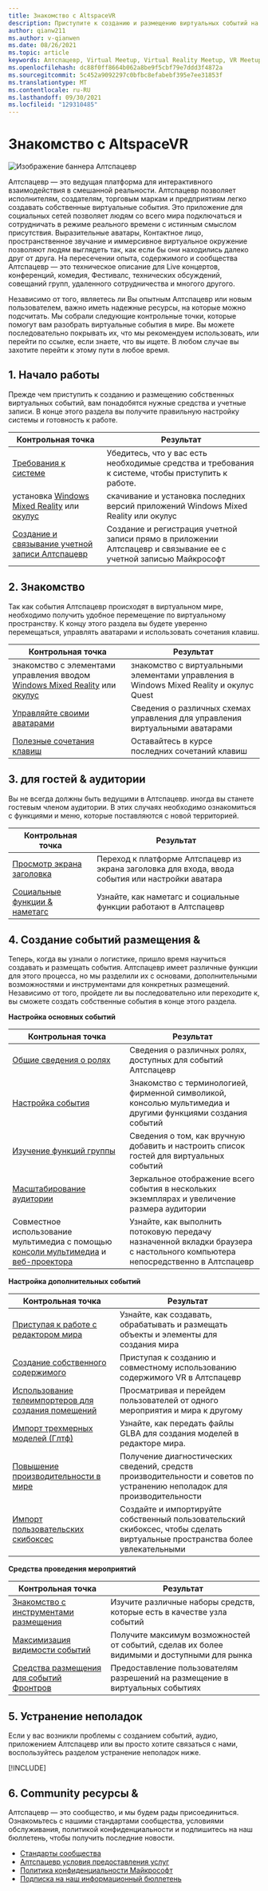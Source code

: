 ```yaml
---
title: Знакомство с AltspaceVR
description: Приступите к созданию и размещению виртуальных событий на платформе Алтспацевр с помощью нашего проверенного пути к контрольной точке.
author: qianw211
ms.author: v-qianwen
ms.date: 08/26/2021
ms.topic: article
keywords: Алтспацевр, Virtual Meetup, Virtual Reality Meetup, VR Meetup, платформы виртуальных реальных сетей, платформа VR, впечатляющие виртуальные события, впечатляющие события VR, события виртуальной реальности, события VR, сборка VR-здания, иммерсивное состояние VR, социальные среды, платформа социальных сетей, размещение событий VR, социальная виртуальная реальность, размещение событий виртуальной среды
ms.openlocfilehash: dc88f0ff8664b062a8be9f5cbf79e7ddd3f4872a
ms.sourcegitcommit: 5c452a9092297c0bfbc8efabebf395e7ee31853f
ms.translationtype: MT
ms.contentlocale: ru-RU
ms.lasthandoff: 09/30/2021
ms.locfileid: "129310485"
---
```

# <a name="exploring-altspacevr"></a>Знакомство с AltspaceVR

![Изображение баннера Алтспацевр](images/altspace-vr-banner.png)

Алтспацевр — это ведущая платформа для интерактивного взаимодействия в смешанной реальности. Алтспацевр позволяет исполнителям, создателям, торговым маркам и предприятиям легко создавать собственные виртуальные события. Это приложение для социальных сетей позволяет людям со всего мира подключаться и сотрудничать в режиме реального времени с истинным смыслом присутствия. Выразительные аватары, Контактное лицо, пространственное звучание и иммерсивное виртуальное окружение позволяют людям выглядеть так, как если бы они находились далеко друг от друга. На пересечении опыта, содержимого и сообщества Алтспацевр — это техническое описание для Live концертов, конференций, комедия, Фестивалс, технических обсуждений, совещаний групп, удаленного сотрудничества и многого другого.  

Независимо от того, являетесь ли Вы опытным Алтспацевр или новым пользователем, важно иметь надежные ресурсы, на которые можно подсчитать. Мы собрали следующие контрольные точки, которые помогут вам разобрать виртуальные события в мире. Вы можете последовательно покрывать их, что мы рекомендуем использовать, или перейти по ссылке, если знаете, что вы ищете. В любом случае вы захотите перейти к этому пути в любое время.

## <a name="1-getting-started"></a>1. Начало работы

Прежде чем приступить к созданию и размещению собственных виртуальных событий, вам понадобятся нужные средства и учетные записи. В конце этого раздела вы получите правильную настройку системы и готовность к работе.

|  Контрольная точка  |  Результат  |
| --- | --- |
| [Требования к системе](getting-started/system-requirements.md) | Убедитесь, что у вас есть необходимые средства и требования к системе, чтобы приступить к работе. |
| установка [Windows Mixed Reality](getting-started/wmr-installation.md) или [окулус](getting-started/oculus-installation.md)| скачивание и установка последних версий приложений Windows Mixed Reality или окулус |
| [Создание и связывание учетной записи Алтспацевр](getting-started/creating-and-linking-accounts.md) | Создание и регистрация учетной записи прямо в приложении Алтспацевр и связывание ее с учетной записью Майкрософт|

## <a name="2-getting-comfortable"></a>2. Знакомство

Так как события Алтспацевр происходят в виртуальном мире, необходимо получить удобное перемещение по виртуальному пространству. К концу этого раздела вы будете уверенно перемещаться, управлять аватарами и использовать сочетания клавиш.

|  Контрольная точка  |  Результат  |
| --- | --- |
| знакомство с элементами управления вводом [Windows Mixed Reality](getting-started/wmr-controls.md) или [окулус](getting-started/oculus-controls.md) | знакомство с виртуальными элементами управления в Windows Mixed Reality и окулус Quest |
| [Управляйте своими аватарами](getting-started/avatar-controls.md) | Сведения о различных схемах управления для управления виртуальными аватарами |
| [Полезные сочетания клавиш](getting-started/keyboard-shortcuts.md) | Оставайтесь в курсе последних сочетаний клавиш |

## <a name="3-for-guests--audiences"></a>3. для гостей & аудитории

Вы не всегда должны быть ведущими в Алтспацевр. иногда вы станете гостевым членом аудитории. В этих случаях необходимо ознакомиться с функциями и меню, которые поставляются с новой территорией.

|  Контрольная точка  |  Результат  |
| --- | --- |
| [Просмотр экрана заголовка](community/exploring-title-screen.md) | Переход к платформе Алтспацевр из экрана заголовка для входа, ввода события или настройки аватара |
| [Социальные функции & наметагс](faqs/account-avatar-faq.md#how-do-nametags-work) | Узнайте, как наметагс и социальные функции работают в Алтспацевр |

## <a name="4-creating--hosting-events"></a>4. Создание событий размещения &

Теперь, когда вы узнали о логистике, пришло время научиться создавать и размещать события. Алтспацевр имеет различные функции для этого процесса, но мы разделили их с основами, дополнительными возможностями и инструментами для конкретных размещений. Независимо от того, пройдете ли вы последовательно или переходите к, вы сможете создать собственные события в конце этого раздела.

**Настройка основных событий**

|  Контрольная точка  |  Результат  |
| --- | --- |
| [Общие сведения о ролях](getting-started/roles.md) | Сведения о различных ролях, доступных для событий Алтспацевр |
| [Настройка события](tutorials/creating-an-event.md) | Знакомство с терминологией, фирменной символикой, консолью мультимедиа и другими функциями создания событий |
| [Изучение функций группы](tutorials/group-features.md) | Сведения о том, как вручную добавить и настроить список гостей для виртуальных событий |
| [Масштабирование аудитории](faqs/scaling-audiences.md) | Зеркальное отображение всего события в нескольких экземплярах и увеличение размера аудитории |
| Совместное использование мультимедиа с помощью [консоли мультимедиа](tutorials/multimedia-console.md) и [веб-проектора](tutorials/web-projector-streaming.md) | Узнайте, как выполнить потоковую передачу назначенной вкладки браузера с настольного компьютера непосредственно в Алтспацевр |

**Настройка дополнительных событий**

|  Контрольная точка  |  Результат  |
| --- | --- |
| [Приступая к работе с редактором мира](world-building/world-editor-getting-started.md) | Узнайте, как создавать, обрабатывать и размещать объекты и элементы для создания мира |
| [Создание собственного содержимого](community/creating-content.md) | Приступая к созданию и совместному использованию содержимого VR в Алтспацевр |
| [Использование телеимпортеров для создания помещений](tutorials/teleporting.md) | Просматривая и перейдем пользователей от одного мероприятия и мира к другому |
| [Импорт трехмерных моделей (Глтф)](world-building/importing-models.md) | Узнайте, как передать файлы GLBA для создания моделей в редакторе мира. |
| [Повышение производительности в мире](world-building/improving-performance.md) | Получение диагностических сведений, средств производительности и советов по устранению неполадок для производительности |
| [Импорт пользовательских скибоксес](world-building/uploading-custom-skyboxes.md) | Создайте и импортируйте собственный пользовательский скибоксес, чтобы сделать виртуальные пространства более увлекательными |

**Средства проведения мероприятий**

|  Контрольная точка  |  Результат  |
| --- | --- |
| [Знакомство с инструментами размещения](tutorials/host-tools-overview.md) | Изучите различные наборы средств, которые есть в качестве узла событий |
| [Максимизация видимости событий](tutorials/main-events.md) | Получите максимум возможностей от событий, сделав их более видимыми и доступными для рынка |
| [Средства размещения для событий Фронтров](tutorials/host-tools-for-events.md) | Предоставление пользователям разрешений на размещение в виртуальных событиях |

## <a name="5-troubleshooting"></a>5. Устранение неполадок

Если у вас возникли проблемы с созданием событий, аудио, приложением Алтспацевр или вы просто хотите связаться с нами, воспользуйтесь разделом устранение неполадок ниже. 

[!INCLUDE[](includes/troubleshooting.md)]

## <a name="6-community--resources"></a>6. Community ресурсы &

Алтспацевр — это сообщество, и мы будем рады присоединиться. Ознакомьтесь с нашими стандартами сообщества, условиями обслуживания, политикой конфиденциальности и подпишитесь на наш бюллетень, чтобы получить последние новости.

* [Стандарты сообщества](community/community-standards.md)
* [Алтспацевр условия предоставления услуг](community/terms-of-service.md)
* [Политика конфиденциальности Майкрософт](https://privacy.microsoft.com/privacystatement)
* [Подписка на наш информационный бюллетень](community/newsletter-subscriptions.md)